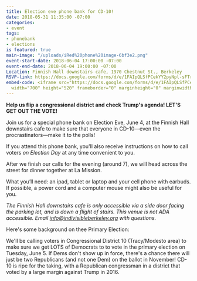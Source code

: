 ```yaml
---
title: Election eve phone bank for CD-10!
date: 2018-05-31 11:35:00 -07:00
categories:
- event
tags:
- phonebank
- elections
is featured: true
main-image: "/uploads/iRed%20phone%20image-6bf3e2.png"
event-start-date: 2018-06-04 17:00:00 -07:00
event-end-date: 2018-06-04 19:00:00 -07:00
Location: Finnish Hall downstairs cafe, 1970 Chestnut St., Berkeley
RSVP-link: https://docs.google.com/forms/d/e/1FAIpQLSfPCekYY2pyNpl-sFTrnlUN4h492lnQOqJkwGPWkMXfMfU7gw/viewform?usp=sf_link
embed-code: <iframe src="https://docs.google.com/forms/d/e/1FAIpQLSfPCekYY2pyNpl-sFTrnlUN4h492lnQOqJkwGPWkMXfMfU7gw/viewform?embedded=true"
  width="700" height="520" frameborder="0" marginheight="0" marginwidth="0">Loading...</iframe>
---
```


**Help us flip a congressional district and check Trump's agenda! LET'S GET OUT THE VOTE!**

Join us for a special phone bank on Election Eve, June 4, at the Finnish Hall downstairs cafe to make sure that everyone in CD-10—even the procrastinators—make it to the polls!

If you attend this phone bank, you'll also receive instructions on how to call voters *on Election Day* at any time convenient to you.

After we finish our calls for the evening (around 7), we will head across the street for dinner together at La Mission.

What you’ll need: an ipad, tablet or laptop and your cell phone with earbuds. If possible, a power cord and a computer mouse might also be useful for you.

*The Finnish Hall downstairs cafe is only accessible via a side door facing the parking lot, and is down a flight of stairs. This venue is not ADA accessible. Email info@indivisibleberkeley.org with questions.*

Here's some background on thee Primary Election:

We'll be calling voters in Congressional District 10 (Tracy/Modesto area) to make sure we get LOTS of Democrats to to vote in the primary election on Tuesday, June 5.  If Dems don't show up in force,  there's a chance there will just be two Republicans (and not one Dem) on the ballot in November!  CD-10 is ripe for the taking, with a Republican congressman in a district that voted by a large margin against Trump in 2016.